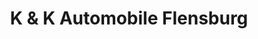 ---
title: "K & K Automobile Flensburg"
url: /flensburg/k-und-k-automobile-flensburg/
shop: Autohaus
---